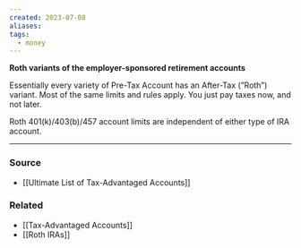 ```yaml
---
created: 2023-07-08
aliases: 
tags:
  - money
---
```

**Roth variants of the employer-sponsored retirement accounts**

Essentially every variety of Pre-Tax Account has an After-Tax (”Roth”) variant. Most of the same limits and rules apply. You just pay taxes now, and not later.

Roth 401(k)/403(b)/457 account limits are independent of either type of IRA account.

****
### Source
- [[Ultimate List of Tax-Advantaged Accounts]]

### Related
- [[Tax-Advantaged Accounts]] 
- [[Roth IRAs]]